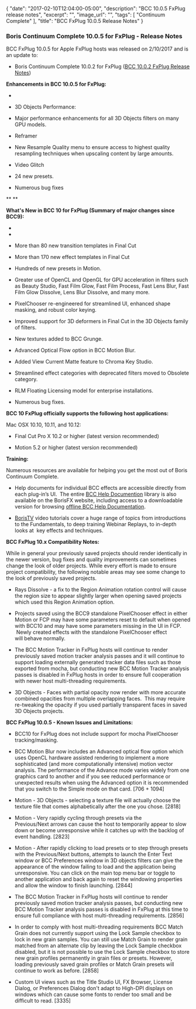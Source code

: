 {
   "date": "2017-02-10T12:04:00-05:00",
   "description": "BCC 10.0.5 FxPlug release notes",
   "excerpt": "",
   "image_url": "",
   "tags": [
      "Continuum Complete"
   ],
   "title": "BCC FxPlug 10.0.5 Release Notes"
}

### Boris Continuum Complete 10.0.5 for FxPlug - Release Notes


BCC FxPlug 10.0.5 for Apple FxPlug hosts was released on 2/10/2017 and is an update to:


* Boris Continuum Complete 10.0.2 for FxPlug (<a title="BCC 10 FxPlug – 10.0.2 Release Notes" href="/release-notes/bcc-fxplug-10-0-2-release-notes/" target="_blank">BCC 10.0.2 FxPlug&nbsp;Release Notes</a>)





**Enhancements in BCC 10.0.5 for FxPlug:**


*

* 3D Objects Performance:


* Major performance enhancements for all 3D Objects filters on many GPU models.

* Reframer


* New Resample Quality menu to ensure access to highest quality resampling techniques when upscaling content by large amounts.

* Video Glitch


* 24 new presets.

* Numerous bug fixes


** **


**What's New in BCC 10 for FxPlug (Summary of major changes since BCC9):**


*

*

* More than 80 new transition templates in Final Cut

* More than 170 new effect templates in Final Cut

* Hundreds of new presets in Motion.

* Greater use of OpenCL and OpenGL for GPU acceleration in filters such as Beauty Studio, Fast Film Glow, Fast Film Process, Fast Lens Blur, Fast Film Glow Dissolve, Lens Blur Dissolve, and many more.

* PixelChooser re-engineered for streamlined UI, enhanced shape masking, and robust color keying.

* Improved support for 3D deformers in Final Cut in the 3D Objects family of filters.

* New textures added to BCC Grunge.

* Advanced Optical Flow option in BCC Motion Blur.

* Added View Current Matte feature to Chroma Key Studio.

* Streamlined effect categories with deprecated filters moved to Obsolete category.

* <span>RLM Floating Licensing model for enterprise installations.</span>

* Numerous bug fixes.





**BCC 10 FxPlug officially supports the following host applications:**


Mac OSX 10.10, 10.11, and 10.12:


* Final Cut Pro X 10.2 or higher (latest version recommended)

* Motion 5.2 or higher (latest version recommended)





**Training:**


Numerous resources are available for helping you get the most out of Boris Continuum Complete.


* Help documents for individual BCC effects are accessible directly from each plug-in’s UI.  The entire [BCC Help Documention](/documentation/continuum/bcc-user-guide/ "BCC Help Documentation") library is also available on the BorisFX website, including access to a downloadable version for browsing [offline BCC Help Documentation](https://cdn.borisfx.com/borisfx/store/BCC10Documentation.zip "Offline Downloadable BCC Help Documentation").

* [BorisTV](/videos/) video tutorials cover a huge range of topics from introductions to the Fundamentals, to deep training Webinar Replays, to in-depth looks at  key effects and techniques.





**BCC FxPlug 10.x Compatibility Notes:**


While in general your previously saved projects should render identically in the newer version, bug fixes and quality improvements can sometimes change the look of older projects. While every effort is made to ensure project compatibility, the following notable areas may see some change to the look of previously saved projects.


* Rays Dissolve - a fix to the Region Animation rotation control will cause the region size to appear slightly larger when opening saved projects which used this Region Animation option.

* Projects saved using the BCC9 standalone PixelChooser effect in either Motion or FCP may have some parameters reset to default when opened with BCC10 and may have some parameters missing in the UI in FCP.  Newly created effects with the standalone PixelChooser effect will behave normally.

* The BCC Motion Tracker in FxPlug hosts will continue to render previously saved motion tracker analysis passes and it will continue to support loading externally generated tracker data files such as those exported from mocha, but conducting new BCC Motion Tracker analysis passes is disabled in FxPlug hosts in order to ensure full cooperation with newer host multi-threading requirements.

* <span>3D Objects - Faces with partial opacity now render with more accurate combined opacities from multiple overlapping faces.&nbsp; This may require re-tweaking the opacity if you used partially transparent faces in saved 3D Objects projects.</span>





**BCC FxPlug 10.0.5 - Known Issues and Limitations:**


* BCC10 for FxPlug does not include support for mocha PixelChooser tracking/masking.

* BCC Motion Blur now includes an Advanced optical flow option which uses OpenCL hardware assisted rendering to implement a more sophisticated (and more computationally intensive) motion vector analysis. The performance of the Advance mode varies widely from one graphics card to another and if you see reduced performance or unexpected results when using the Advanced option it is recommended that you switch to the Simple mode on that card. [706 + 1094]

* Motion - 3D Objects - selecting a texture file will actually choose the texture file that comes alphabetically after the one you chose. [2818]

* Motion - Very rapidly cycling through presets via the Previous/Next arrows can cause the host to temporarily appear to slow down or become unresponsive while it catches up with the backlog of event handling. [2823]

* Motion - After rapidly clicking to load presets or to step through presets with the Previous/Next buttons, attempts to launch the Enter Text window or BCC Preferences window in 3D objects filters can give the appearance of the window failing to load and the application being unresponsive. You can click on the main top menu bar or toggle to another application and back again to reset the windowing properties and allow the window to finish launching. [2844]

* The BCC Motion Tracker in FxPlug hosts will continue to render previously saved motion tracker analysis passes, but conducting new BCC Motion Tracker analysis passes is disabled in FxPlug at this time to ensure full compliance with host multi-threading requirements. [2856]

* In order to comply with host multi-threading requirements BCC Match Grain does not currently support using the Lock Sample checkbox to lock in new grain samples. You can still use Match Grain to render grain matched from an alternate clip by leaving the Lock Sample checkbox disabled, but it is not possible to use the Lock Sample checkbox to store new grain profiles permanently in grain files or presets. However, loading previously saved grain profiles or Match Grain presets will continue to work as before. [2858]

* Custom UI views such as the Title Studio UI, FX Browser, License Dialog, or Preferences Dialog don't adapt to High-DPI displays on windows which can cause some fonts to render too small and be difficult to read. [3335]
